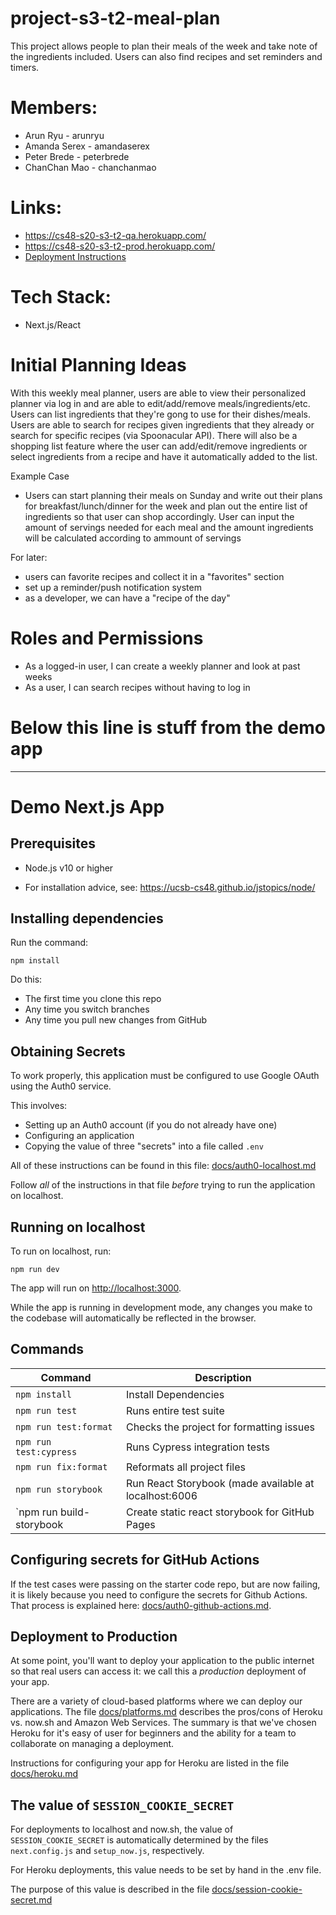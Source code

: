 # project-s3-t2-meal-plan

This project allows people to plan their meals of the week and take note of the ingredients included. Users can also find recipes and set reminders and timers.

# Members:
* Arun Ryu - arunryu
* Amanda Serex - amandaserex
* Peter Brede - peterbrede
* ChanChan Mao - chanchanmao

# Links:
* https://cs48-s20-s3-t2-qa.herokuapp.com/
* https://cs48-s20-s3-t2-prod.herokuapp.com/
* [Deployment Instructions](./docs/DEPLOY.md)

# Tech Stack:
* Next.js/React

# Initial Planning Ideas
With this weekly meal planner, users are able to view their personalized planner via log in and are able to edit/add/remove meals/ingredients/etc. Users can list ingredients that they're gong to use for their dishes/meals. Users are able to search for recipes given ingredients that they already or search for specific recipes (via Spoonacular API). There will also be a shopping list feature where the user can add/edit/remove ingredients or select ingredients from a recipe and have it automatically added to the list.

Example Case
* Users can start planning their meals on Sunday and write out their plans for breakfast/lunch/dinner for the week and plan out the entire list of ingredients so that user can shop accordingly. User can input the amount of servings needed for each meal and the amount ingredients will be calculated according to ammount of servings

For later:
* users can favorite recipes and collect it in a "favorites" section
* set up a reminder/push notification system 
* as a developer, we can have a "recipe of the day"

# Roles and Permissions
* As a logged-in user, I can create a weekly planner and look at past weeks
* As a user, I can search recipes without having to log in

# Below this line is stuff from the demo app

---


# Demo Next.js App

## Prerequisites

- Node.js v10 or higher

- For installation advice, see: <https://ucsb-cs48.github.io/jstopics/node/>

## Installing dependencies

Run the command:

```
npm install
```

Do this:

- The first time you clone this repo
- Any time you switch branches
- Any time you pull new changes from GitHub

## Obtaining Secrets

To work properly, this application must be configured to use Google
OAuth using the Auth0 service.

This involves:

- Setting up an Auth0 account (if you do not already have one)
- Configuring an application
- Copying the value of three "secrets" into a file called `.env`

All of these instructions can be found in this file:
[docs/auth0-localhost.md](docs/auth0-localhost.md)

Follow _all_ of the instructions in that file _before_ trying to
run the application on localhost.

## Running on localhost

To run on localhost, run:

```
npm run dev
```

The app will run on <http://localhost:3000>.

While the app is running in development mode, any changes you make to
the codebase will automatically be reflected in the browser.

## Commands

| Command                  | Description                                          |
| ------------------------ | ---------------------------------------------------- |
| `npm install `           | Install Dependencies                                 |
| `npm run test`           | Runs entire test suite                               |
| `npm run test:format`    | Checks the project for formatting issues             |
| `npm run test:cypress`   | Runs Cypress integration tests                       |
| `npm run fix:format`     | Reformats all project files                          |
| `npm run storybook`      | Run React Storybook (made available at localhost:6006|
| `npm run build-storybook | Create static react storybook for GitHub Pages       |

## Configuring secrets for GitHub Actions

If the test cases were passing on the starter code repo, but are now
failing, it is likely because you need to configure the secrets
for Github Actions. That process is explained here: [docs/auth0-github-actions.md](./docs/auth0-github-actions.md).

## Deployment to Production

At some point, you'll want to deploy your application to the public internet
so that real users can access it: we call this a _production_ deployment
of your app.

There are a variety of cloud-based platforms where we can deploy our
applications. The file [docs/platforms.md](./docs/platforms.md) describes
the pros/cons of Heroku vs. now.sh and Amazon Web Services. The summary
is that we've chosen Heroku for it's easy of user for beginners
and the ability for a team to collaborate on managing a deployment.

Instructions for configuring your app for Heroku are listed in the file
[docs/heroku.md](./docs/heroku.md)

## The value of `SESSION_COOKIE_SECRET`

For deployments to localhost and now.sh, the value of `SESSION_COOKIE_SECRET` is automatically determined by the files `next.config.js` and `setup_now.js`, respectively.

For Heroku deployments, this value needs to be set by hand in the .env file.

The purpose of this value is described in the file [docs/session-cookie-secret.md](./docs/session-cookie-secret.md)
